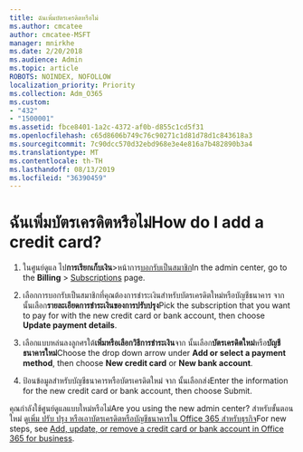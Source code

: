 ```yaml
---
title: ฉันเพิ่มบัตรเครดิตหรือไม่
ms.author: cmcatee
author: cmcatee-MSFT
manager: mnirkhe
ms.date: 2/20/2018
ms.audience: Admin
ms.topic: article
ROBOTS: NOINDEX, NOFOLLOW
localization_priority: Priority
ms.collection: Adm_O365
ms.custom:
- "432"
- "1500001"
ms.assetid: fbce8401-1a2c-4372-af0b-d855c1cd5f31
ms.openlocfilehash: c65d8606b749c76c90271c1d81d78d1c843618a3
ms.sourcegitcommit: 7c90dcc570d32ebd968e3e4e816a7b482890b3a4
ms.translationtype: MT
ms.contentlocale: th-TH
ms.lasthandoff: 08/13/2019
ms.locfileid: "36390459"
---
```

# <a name="how-do-i-add-a-credit-card"></a><span data-ttu-id="e53e3-102">ฉันเพิ่มบัตรเครดิตหรือไม่</span><span class="sxs-lookup"><span data-stu-id="e53e3-102">How do I add a credit card?</span></span>

1. <span data-ttu-id="e53e3-103">ในศูนย์ดูแล ไป**การเรียกเก็บเงิน**\>หน้าการ[บอกรับเป็นสมาชิก](https://go.microsoft.com/fwlink/p/?linkid=842054)</span><span class="sxs-lookup"><span data-stu-id="e53e3-103">In the admin center, go to the **Billing** \> [Subscriptions](https://go.microsoft.com/fwlink/p/?linkid=842054) page.</span></span>

2. <span data-ttu-id="e53e3-104">เลือกการบอกรับเป็นสมาชิกที่คุณต้องการชำระเงินสำหรับบัตรเครดิตใหม่หรือบัญชีธนาคาร จาก นั้นเลือก**รายละเอียดการชำระเงินของการปรับปรุง**</span><span class="sxs-lookup"><span data-stu-id="e53e3-104">Pick the subscription that you want to pay for with the new credit card or bank account, then choose **Update payment details**.</span></span>

3. <span data-ttu-id="e53e3-105">เลือกแบบหล่นลงลูกศรใต้**เพิ่มหรือเลือกวิธีการชำระเงิน**จาก นั้นเลือก**บัตรเครดิตใหม่**หรือ**บัญชีธนาคารใหม่**</span><span class="sxs-lookup"><span data-stu-id="e53e3-105">Choose the drop down arrow under **Add or select a payment method**, then choose **New credit card** or **New bank account**.</span></span>

4. <span data-ttu-id="e53e3-106">ป้อนข้อมูลสำหรับบัญชีธนาคารหรือบัตรเครดิตใหม่ จาก นั้นเลือกส่ง</span><span class="sxs-lookup"><span data-stu-id="e53e3-106">Enter the information for the new credit card or bank account, then choose Submit.</span></span>

<span data-ttu-id="e53e3-107">คุณกำลังใช้ศูนย์ดูแลแบบใหม่หรือไม่</span><span class="sxs-lookup"><span data-stu-id="e53e3-107">Are you using the new admin center?</span></span> <span data-ttu-id="e53e3-108">สำหรับขั้นตอนใหม่ ดู[เพิ่ม ปรับ ปรุง หรือเอาบัตรเครดิตหรือบัญชีธนาคารใน Office 365 สำหรับธุรกิจ](https://docs.microsoft.com/en-us/office365/admin/subscriptions-and-billing/add-update-or-remove-credit-card-or-bank-account)</span><span class="sxs-lookup"><span data-stu-id="e53e3-108">For new steps, see [Add, update, or remove a credit card or bank account in Office 365 for business](https://docs.microsoft.com/en-us/office365/admin/subscriptions-and-billing/add-update-or-remove-credit-card-or-bank-account).</span></span>